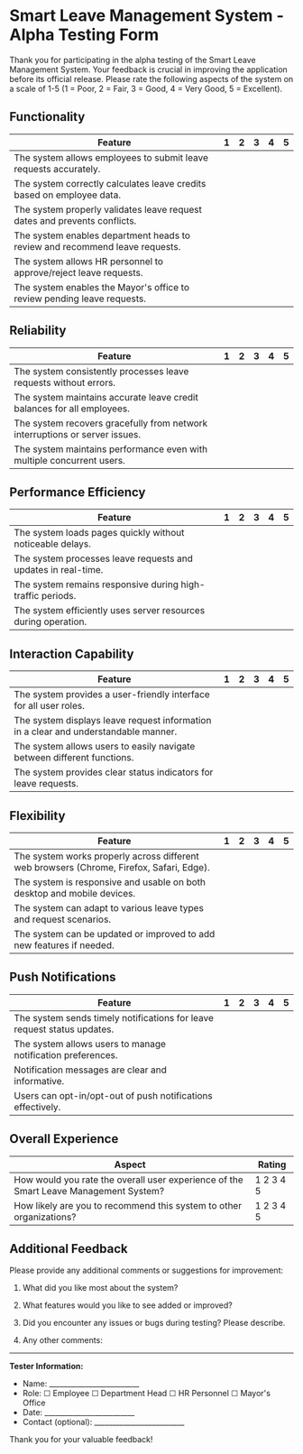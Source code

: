 # Smart Leave Management System - Alpha Testing Form

Thank you for participating in the alpha testing of the Smart Leave Management System. Your feedback is crucial in improving the application before its official release. Please rate the following aspects of the system on a scale of 1-5 (1 = Poor, 2 = Fair, 3 = Good, 4 = Very Good, 5 = Excellent).

## Functionality

| Feature | 1 | 2 | 3 | 4 | 5 |
|---------|---|---|---|---|---|
| The system allows employees to submit leave requests accurately. |   |   |   |   |   |
| The system correctly calculates leave credits based on employee data. |   |   |   |   |   |
| The system properly validates leave request dates and prevents conflicts. |   |   |   |   |   |
| The system enables department heads to review and recommend leave requests. |   |   |   |   |   |
| The system allows HR personnel to approve/reject leave requests. |   |   |   |   |   |
| The system enables the Mayor's office to review pending leave requests. |   |   |   |   |   |

## Reliability

| Feature | 1 | 2 | 3 | 4 | 5 |
|---------|---|---|---|---|---|
| The system consistently processes leave requests without errors. |   |   |   |   |   |
| The system maintains accurate leave credit balances for all employees. |   |   |   |   |   |
| The system recovers gracefully from network interruptions or server issues. |   |   |   |   |   |
| The system maintains performance even with multiple concurrent users. |   |   |   |   |   |

## Performance Efficiency

| Feature | 1 | 2 | 3 | 4 | 5 |
|---------|---|---|---|---|---|
| The system loads pages quickly without noticeable delays. |   |   |   |   |   |
| The system processes leave requests and updates in real-time. |   |   |   |   |   |
| The system remains responsive during high-traffic periods. |   |   |   |   |   |
| The system efficiently uses server resources during operation. |   |   |   |   |   |

## Interaction Capability

| Feature | 1 | 2 | 3 | 4 | 5 |
|---------|---|---|---|---|---|
| The system provides a user-friendly interface for all user roles. |   |   |   |   |   |
| The system displays leave request information in a clear and understandable manner. |   |   |   |   |   |
| The system allows users to easily navigate between different functions. |   |   |   |   |   |
| The system provides clear status indicators for leave requests. |   |   |   |   |   |

## Flexibility

| Feature | 1 | 2 | 3 | 4 | 5 |
|---------|---|---|---|---|---|
| The system works properly across different web browsers (Chrome, Firefox, Safari, Edge). |   |   |   |   |   |
| The system is responsive and usable on both desktop and mobile devices. |   |   |   |   |   |
| The system can adapt to various leave types and request scenarios. |   |   |   |   |   |
| The system can be updated or improved to add new features if needed. |   |   |   |   |   |

## Push Notifications

| Feature | 1 | 2 | 3 | 4 | 5 |
|---------|---|---|---|---|---|
| The system sends timely notifications for leave request status updates. |   |   |   |   |   |
| The system allows users to manage notification preferences. |   |   |   |   |   |
| Notification messages are clear and informative. |   |   |   |   |   |
| Users can opt-in/opt-out of push notifications effectively. |   |   |   |   |   |

## Overall Experience

| Aspect | Rating |
|--------|--------|
| How would you rate the overall user experience of the Smart Leave Management System? | 1 2 3 4 5 |
| How likely are you to recommend this system to other organizations? | 1 2 3 4 5 |

## Additional Feedback

Please provide any additional comments or suggestions for improvement:

1. What did you like most about the system?

2. What features would you like to see added or improved?

3. Did you encounter any issues or bugs during testing? Please describe.

4. Any other comments:

---

**Tester Information:**
- Name: _________________________
- Role: ☐ Employee ☐ Department Head ☐ HR Personnel ☐ Mayor's Office
- Date: _________________________
- Contact (optional): _________________________

Thank you for your valuable feedback!